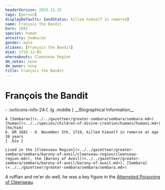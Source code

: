 ```yaml
---
headerVersion: 2023.11.25
tags: [person]
displayDefaults: {endStatus: killed himself in remorse}
name: François the Bandit
born: 1681
species: human
ancestry: Sembaran
gender: male
aliases: [François the Bandit]
died: 1719-11-05
whereabouts: Cleenseau Region
dm_notes: none
dm_owner: none
title: François the Bandit
---
```

# François the Bandit
<div class="grid cards ext-narrow-margin ext-one-column" markdown>
- :octicons-info-24:{ .lg .middle } __Biographical Information__

    A [Sembaran](<../../gazetteer/greater-sembara/sembara/sembara.md>) [human](<../../species/children-of-divine-creation/humans/humans.md>) (he/him)  
    b. DR 1681 - d. November 5th, 1719, killed himself in remorse at age 38 years  
    { .bio }

    Lived in the [Cleenseau Region](<../../gazetteer/greater-sembara/sembara/barony-of-aveil/cleenseau-region/cleenseau-region.md>), the [Barony of Aveil](<../../gazetteer/greater-sembara/sembara/barony-of-aveil/barony-of-aveil.md>), [Sembara](<../../gazetteer/greater-sembara/sembara/sembara.md>)
</div>


A ruffian and ne'er do well, he was a key figure in the [Attempted Poisoning of Cleenseau](<../../events/1700s/1719/11/attempted-poisoning-of-cleenseau.md>). 
